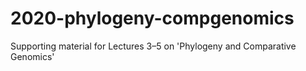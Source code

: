 # 2020-phylogeny-compgenomics
Supporting material for Lectures 3–5 on 'Phylogeny and Comparative Genomics'
